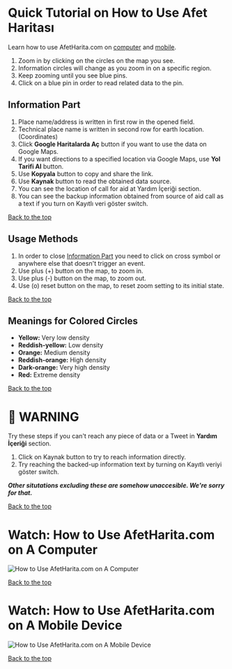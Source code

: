 # Quick Tutorial on How to Use Afet Haritası

Learn how to use AfetHarita.com on [computer](#bilgisayarda-afetharitacom-kullanmayı-i̇zleyin) and [mobile](telefonda-afetharitacom-kullanmayı-i̇zleyin).

1. Zoom in by clicking on the circles on the map you see.
2. Information circles will change as you zoom in on a specific region.
3. Keep zooming until you see blue pins.
4. Click on a blue pin in order to read related data to the pin.

## Information Part

1. Place name/address is written in first row in the opened field.
2. Technical place name is written in second row for earth location. (Coordinates)
3. Click **Google Haritalarda Aç** button if you want to use the data on Google Maps.
4. If you want directions to a specified location via Google Maps, use **Yol Tarifi Al** button.
5. Use **Kopyala** button to copy and share the link.
6. Use **Kaynak** button to read the obtained data source.
7. You can see the location of call for aid at Yardım İçeriği section.
8. You can see the backup information obtained from source of aid call as a text if you turn on Kayıtlı veri göster switch.

[Back to the top](#quick-tutorial-on-how-to-use-afet-haritası)

## Usage Methods

1. In order to close [Information Part](#information-part) you need to click on cross symbol or anywhere else that doesn't trigger an event.
2. Use plus (+) button on the map, to zoom in.
3. Use plus (-) button on the map, to zoom out.
4. Use (o) reset button on the map, to reset zoom setting to its initial state.

[Back to the top](#quick-tutorial-on-how-to-use-afet-haritası)

## Meanings for Colored Circles

- **Yellow:** Very low density
- **Reddish-yellow:** Low density
- **Orange:** Medium density
- **Reddish-orange:** High density
- **Dark-orange:** Very high density
- **Red:** Extreme density

[Back to the top](#quick-tutorial-on-how-to-use-afet-haritası)

# 🚨 WARNING

Try these steps if you can't reach any piece of data or a Tweet in **Yardım İçeriği** section.

1. Click on Kaynak button to try to reach information directly.
2. Try reaching the backed-up information text by turning on Kayıtlı veriyi göster switch.

**_Other situtations excluding these are somehow unaccesible. We're sorry for that._**

[Back to the top](#quick-tutorial-on-how-to-use-afet-haritası)

# Watch: How to Use AfetHarita.com on A Computer

![How to Use AfetHarita.com on A Computer](https://user-images.githubusercontent.com/36659429/217356618-4d3f96ed-5f1c-4fe0-a09f-8cf064db1735.gif)

[Back to the top](#quick-tutorial-on-how-to-use-afet-haritası)

# Watch: How to Use AfetHarita.com on A Mobile Device

![How to Use AfetHarita.com on A Mobile Device](https://user-images.githubusercontent.com/36659429/217357933-1d254a1a-feeb-43be-b76c-bb273e8d537d.gif)

[Back to the top](#quick-tutorial-on-how-to-use-afet-haritası)
